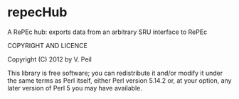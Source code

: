 repecHub
========

A RePEc hub: exports data from an arbitrary SRU interface to RePEc


COPYRIGHT AND LICENCE

Copyright (C) 2012 by V. Peil

This library is free software; you can redistribute it and/or modify
it under the same terms as Perl itself, either Perl version 5.14.2 or,
at your option, any later version of Perl 5 you may have available.
